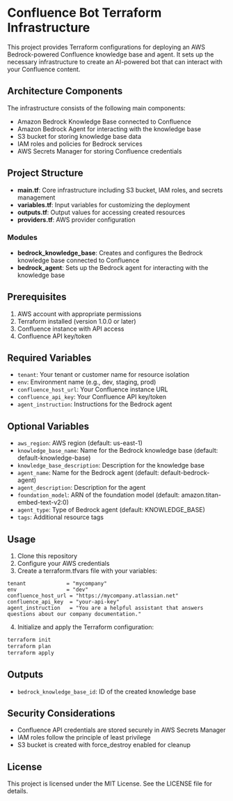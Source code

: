 # Confluence Bot Terraform Infrastructure

This project provides Terraform configurations for deploying an AWS Bedrock-powered Confluence knowledge base and agent. It sets up the necessary infrastructure to create an AI-powered bot that can interact with your Confluence content.

## Architecture Components

The infrastructure consists of the following main components:

- Amazon Bedrock Knowledge Base connected to Confluence
- Amazon Bedrock Agent for interacting with the knowledge base
- S3 bucket for storing knowledge base data
- IAM roles and policies for Bedrock services
- AWS Secrets Manager for storing Confluence credentials

## Project Structure

- **main.tf**: Core infrastructure including S3 bucket, IAM roles, and secrets management
- **variables.tf**: Input variables for customizing the deployment
- **outputs.tf**: Output values for accessing created resources
- **providers.tf**: AWS provider configuration

### Modules

- **bedrock_knowledge_base**: Creates and configures the Bedrock knowledge base connected to Confluence
- **bedrock_agent**: Sets up the Bedrock agent for interacting with the knowledge base

## Prerequisites

1. AWS account with appropriate permissions
2. Terraform installed (version 1.0.0 or later)
3. Confluence instance with API access
4. Confluence API key/token

## Required Variables

- `tenant`: Your tenant or customer name for resource isolation
- `env`: Environment name (e.g., dev, staging, prod)
- `confluence_host_url`: Your Confluence instance URL
- `confluence_api_key`: Your Confluence API key/token
- `agent_instruction`: Instructions for the Bedrock agent

## Optional Variables

- `aws_region`: AWS region (default: us-east-1)
- `knowledge_base_name`: Name for the Bedrock knowledge base (default: default-knowledge-base)
- `knowledge_base_description`: Description for the knowledge base
- `agent_name`: Name for the Bedrock agent (default: default-bedrock-agent)
- `agent_description`: Description for the agent
- `foundation_model`: ARN of the foundation model (default: amazon.titan-embed-text-v2:0)
- `agent_type`: Type of Bedrock agent (default: KNOWLEDGE_BASE)
- `tags`: Additional resource tags

## Usage

1. Clone this repository
2. Configure your AWS credentials
3. Create a terraform.tfvars file with your variables:

```hcl
tenant             = "mycompany"
env                = "dev"
confluence_host_url = "https://mycompany.atlassian.net"
confluence_api_key  = "your-api-key"
agent_instruction   = "You are a helpful assistant that answers questions about our company documentation."
```

4. Initialize and apply the Terraform configuration:

```bash
terraform init
terraform plan
terraform apply
```

## Outputs

- `bedrock_knowledge_base_id`: ID of the created knowledge base

## Security Considerations

- Confluence API credentials are stored securely in AWS Secrets Manager
- IAM roles follow the principle of least privilege
- S3 bucket is created with force_destroy enabled for cleanup

## License

This project is licensed under the MIT License. See the LICENSE file for details.